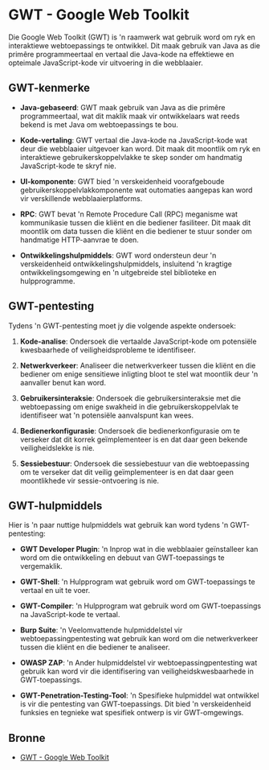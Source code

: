 # GWT - Google Web Toolkit

Die Google Web Toolkit (GWT) is 'n raamwerk wat gebruik word om ryk en interaktiewe webtoepassings te ontwikkel. Dit maak gebruik van Java as die primêre programmeertaal en vertaal die Java-kode na effektiewe en opteimale JavaScript-kode vir uitvoering in die webblaaier.

## GWT-kenmerke

- **Java-gebaseerd**: GWT maak gebruik van Java as die primêre programmeertaal, wat dit maklik maak vir ontwikkelaars wat reeds bekend is met Java om webtoepassings te bou.

- **Kode-vertaling**: GWT vertaal die Java-kode na JavaScript-kode wat deur die webblaaier uitgevoer kan word. Dit maak dit moontlik om ryk en interaktiewe gebruikerskoppelvlakke te skep sonder om handmatig JavaScript-kode te skryf nie.

- **UI-komponente**: GWT bied 'n verskeidenheid voorafgeboude gebruikerskoppelvlakkomponente wat outomaties aangepas kan word vir verskillende webblaaierplatforms.

- **RPC**: GWT bevat 'n Remote Procedure Call (RPC) meganisme wat kommunikasie tussen die kliënt en die bediener fasiliteer. Dit maak dit moontlik om data tussen die kliënt en die bediener te stuur sonder om handmatige HTTP-aanvrae te doen.

- **Ontwikkelingshulpmiddels**: GWT word ondersteun deur 'n verskeidenheid ontwikkelingshulpmiddels, insluitend 'n kragtige ontwikkelingsomgewing en 'n uitgebreide stel biblioteke en hulpprogramme.

## GWT-pentesting

Tydens 'n GWT-pentesting moet jy die volgende aspekte ondersoek:

1. **Kode-analise**: Ondersoek die vertaalde JavaScript-kode om potensiële kwesbaarhede of veiligheidsprobleme te identifiseer.

2. **Netwerkverkeer**: Analiseer die netwerkverkeer tussen die kliënt en die bediener om enige sensitiewe inligting bloot te stel wat moontlik deur 'n aanvaller benut kan word.

3. **Gebruikersinteraksie**: Ondersoek die gebruikersinteraksie met die webtoepassing om enige swakheid in die gebruikerskoppelvlak te identifiseer wat 'n potensiële aanvalspunt kan wees.

4. **Bedienerkonfigurasie**: Ondersoek die bedienerkonfigurasie om te verseker dat dit korrek geïmplementeer is en dat daar geen bekende veiligheidslekke is nie.

5. **Sessiebestuur**: Ondersoek die sessiebestuur van die webtoepassing om te verseker dat dit veilig geïmplementeer is en dat daar geen moontlikhede vir sessie-ontvoering is nie.

## GWT-hulpmiddels

Hier is 'n paar nuttige hulpmiddels wat gebruik kan word tydens 'n GWT-pentesting:

- **GWT Developer Plugin**: 'n Inprop wat in die webblaaier geïnstalleer kan word om die ontwikkeling en debuut van GWT-toepassings te vergemaklik.

- **GWT-Shell**: 'n Hulpprogram wat gebruik word om GWT-toepassings te vertaal en uit te voer.

- **GWT-Compiler**: 'n Hulpprogram wat gebruik word om GWT-toepassings na JavaScript-kode te vertaal.

- **Burp Suite**: 'n Veelomvattende hulpmiddelstel vir webtoepassingpentesting wat gebruik kan word om die netwerkverkeer tussen die kliënt en die bediener te analiseer.

- **OWASP ZAP**: 'n Ander hulpmiddelstel vir webtoepassingpentesting wat gebruik kan word vir die identifisering van veiligheidskwesbaarhede in GWT-toepassings.

- **GWT-Penetration-Testing-Tool**: 'n Spesifieke hulpmiddel wat ontwikkel is vir die pentesting van GWT-toepassings. Dit bied 'n verskeidenheid funksies en tegnieke wat spesifiek ontwerp is vir GWT-omgewings.

## Bronne

- [GWT - Google Web Toolkit](https://www.gwtproject.org/)
